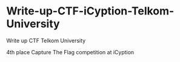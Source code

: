 # Write-up-CTF-iCyption-Telkom-University
Write up CTF Telkom University

4th place Capture The Flag competition at iCyption
